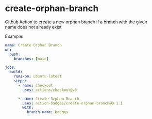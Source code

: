 # create-orphan-branch

Github Action to create a new orphan branch if a branch with the given name does not already exist

Example:

```yaml
name: Create Orphan Branch
on:
  push:
    branches: [main]

jobs:
  build:
    runs-on: ubuntu-latest
    steps:
      - name: Checkout
        uses: actions/checkout@v3

      - name: Create Orphan Branch
        uses: action-badges/create-orphan-branch@0.1.1
        with:
          branch-name: badges
```
